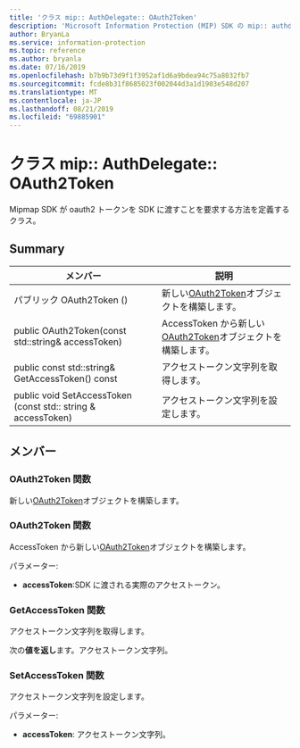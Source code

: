 ```yaml
---
title: 'クラス mip:: AuthDelegate:: OAuth2Token'
description: 'Microsoft Information Protection (MIP) SDK の mip:: authdelegate クラスを文書にします。'
author: BryanLa
ms.service: information-protection
ms.topic: reference
ms.author: bryanla
ms.date: 07/16/2019
ms.openlocfilehash: b7b9b73d9f1f3952af1d6a9bdea94c75a8032fb7
ms.sourcegitcommit: fcde8b31f8685023f002044d3a1d1903e548d207
ms.translationtype: MT
ms.contentlocale: ja-JP
ms.lasthandoff: 08/21/2019
ms.locfileid: "69885901"
---
```

# <a name="class-mipauthdelegateoauth2token"></a>クラス mip:: AuthDelegate:: OAuth2Token 
Mipmap SDK が oauth2 トークンを SDK に渡すことを要求する方法を定義するクラス。
  
## <a name="summary"></a>Summary
 メンバー                        | 説明                                
--------------------------------|---------------------------------------------
パブリック OAuth2Token ()  |  新しい[OAuth2Token](class_mip_authdelegate_oauth2token.md)オブジェクトを構築します。
public OAuth2Token(const std::string& accessToken)  |  AccessToken から新しい[OAuth2Token](class_mip_authdelegate_oauth2token.md)オブジェクトを構築します。
public const std::string& GetAccessToken() const  |  アクセストークン文字列を取得します。
public void SetAccessToken (const std:: string & accessToken)  |  アクセストークン文字列を設定します。
  
## <a name="members"></a>メンバー
  
### <a name="oauth2token-function"></a>OAuth2Token 関数
新しい[OAuth2Token](class_mip_authdelegate_oauth2token.md)オブジェクトを構築します。
  
### <a name="oauth2token-function"></a>OAuth2Token 関数
AccessToken から新しい[OAuth2Token](class_mip_authdelegate_oauth2token.md)オブジェクトを構築します。

パラメーター:  
* **accessToken**:SDK に渡される実際のアクセストークン。


  
### <a name="getaccesstoken-function"></a>GetAccessToken 関数
アクセストークン文字列を取得します。

  
次の**値を返し**ます。アクセストークン文字列。
  
### <a name="setaccesstoken-function"></a>SetAccessToken 関数
アクセストークン文字列を設定します。

パラメーター:  
* **accessToken**: アクセストークン文字列。


